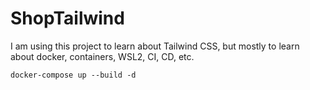 # ShopTailwind

I am using this project to learn about Tailwind CSS, but mostly to learn about docker, containers, WSL2, CI, CD, etc.

`docker-compose up --build -d`